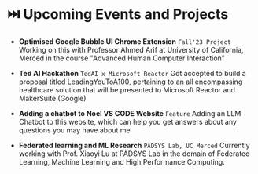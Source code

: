 # ⏭️ Upcoming Events and Projects

- **Optimised Google Bubble UI Chrome Extension** `Fall'23 Project`
  Working on this with Professor Ahmed Arif at University of California, Merced in the course "Advanced Human Computer Interaction"

- **Ted AI Hackathon** `TedAI x Microsoft Reactor`
  Got accepted to build a proposal titled LeadingYouToA100, pertaining to an all encompassing healthcare solution that will be presented to Microsoft Reactor and MakerSuite (Google)

- **Adding a chatbot to Noel VS CODE Website** `Feature`
  Adding an LLM Chatbot to this website, which can help you get answers about any questions you may have about me

- **Federated learning and ML Research** `PADSYS Lab, UC Merced`
  Currently working with Prof. Xiaoyi Lu at PADSYS Lab in the domain of Federated Learning, Machine Learning and High Performance Computing.